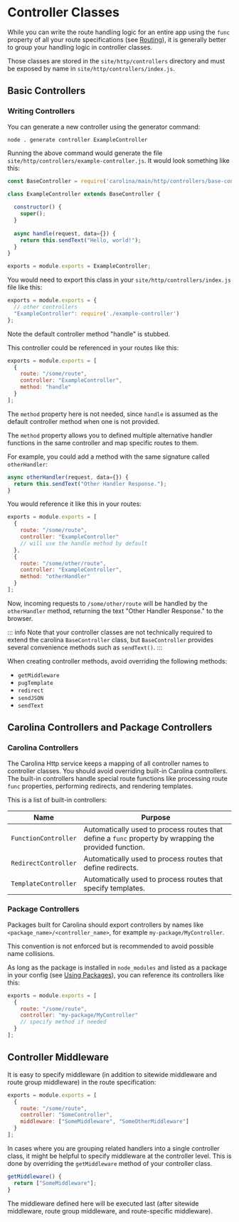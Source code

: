 
# Controller Classes

While you can write the route handling logic for an entire app using the
`func` property of all your route specifications (see [Routing](/basics/routes)),
it is generally better to group your handling logic in controller classes.

Those classes are stored in the `site/http/controllers` directory and must 
be exposed by name in `site/http/controllers/index.js`.

## Basic Controllers

### Writing Controllers

You can generate a new controller using the generator command:

```
node . generate controller ExampleController
```

Running the above command would generate the file
`site/http/controllers/example-controller.js`. 
It would look something like this:

```js
const BaseController = require('carolina/main/http/controllers/base-controller');

class ExampleController extends BaseController {
  
  constructor() {
    super();
  }
  
  async handle(request, data={}) {
    return this.sendText("Hello, world!");
  }
}

exports = module.exports = ExampleController;
```

You would need to export this class in your `site/http/controllers/index.js`
file like this:

```js
exports = module.exports = {
  // other controllers
  "ExampleController": require('./example-controller')
};
```

Note the default controller method "handle" is stubbed.

This controller could be referenced in your routes like this:

```js
exports = module.exports = [
  {
    route: "/some/route",
    controller: "ExampleController",
    method: "handle"
  }
];
```

The `method` property here is not needed, since `handle` is assumed as the 
default controller method when one is not provided.

The `method` property allows you to defined multiple alternative handler 
functions in the same controller and map specific routes to them.

For example, you could add a method with the same signature called 
`otherHandler`:

```js
async otherHandler(request, data={}) {
  return this.sendText("Other Handler Response.");
}
```

You would reference it like this in your routes:

```js
exports = module.exports = [
  {
    route: "/some/route",
    controller: "ExampleController" 
    // will use the handle method by default
  },
  {
    route: "/some/other/route",
    controller: "ExampleController",
    method: "otherHandler"
  }
];
```

Now, incoming requests to `/some/other/route` will be handled by the 
`otherHandler` method, returning the text "Other Handler Response." to the 
browser.

::: info
Note that your controller classes are not technically required to extend 
the carolina `BaseController` class, but `BaseController` provides
several convenience methods such as `sendText()`.
:::

When creating controller methods, avoid overriding the following methods:

* `getMiddleware`
* `pugTemplate`
* `redirect`
* `sendJSON`
* `sendText`

## Carolina Controllers and Package Controllers

### Carolina Controllers

The Carolina Http service keeps a mapping of all controller names to controller 
classes. You should avoid overriding built-in Carolina controllers.
The built-in controllers handle special route functions like processing 
route `func` properties, performing redirects, and rendering templates.

This is a list of built-in controllers:

| Name | Purpose |
| --- | --- |
| `FunctionController` | Automatically used to process routes that define a `func` property by wrapping the provided function. |
| `RedirectController` | Automatically used to process routes that define redirects. |
| `TemplateController` | Automatically used to process routes that specify templates. |

### Package Controllers

Packages built for Carolina should export controllers by names like 
`<package_name>/<controller_name>`, for example `my-package/MyController`.

This convention is not enforced but is recommended to avoid possible name 
collisions.

As long as the package is installed in `node_modules` and listed as a
package in your config (see [Using Packages](/advanced/using-packages)),
you can reference its controllers like this:

```javascript
exports = module.exports = [
  {
    route: "/some/route",
    controller: "my-package/MyController"
    // specify method if needed
  }
];
```

## Controller Middleware

It is easy to specify middleware (in addition to sitewide middleware and 
route group middleware) in the route specification:

```javascript
exports = module.exports = [
  {
    route: "/some/route",
    controller: "SomeController",
    middleware: ["SomeMiddleware", "SomeOtherMiddleware"]
  }
];
```

In cases where you are grouping related handlers into a single controller 
class, it might be helpful to specify middleware at the controller level.
This is done by overriding the `getMiddleware` method of your controller 
class. 

```javascript
getMiddleware() {
  return ["SomeMiddleware"];
}
```

The middleware defined here will be executed last (after sitewide middleware,
route group middleware, and route-specific middleware).